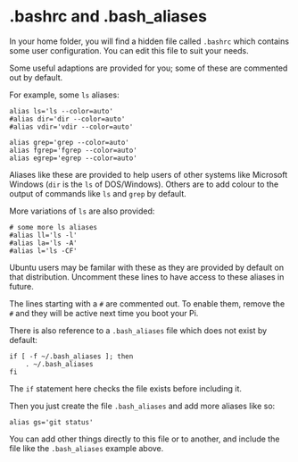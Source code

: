 # .bashrc and .bash_aliases

In your home folder, you will find a hidden file called `.bashrc` which contains some user configuration. You can edit this file to suit your needs.

Some useful adaptions are provided for you; some of these are commented out by default.

For example, some `ls` aliases:

```
alias ls='ls --color=auto'
#alias dir='dir --color=auto'
#alias vdir='vdir --color=auto'

alias grep='grep --color=auto'
alias fgrep='fgrep --color=auto'
alias egrep='egrep --color=auto'
```
Aliases like these are provided to help users of other systems like Microsoft Windows (`dir` is the `ls` of DOS/Windows). Others are to add colour to the output of commands like `ls` and `grep` by default.

More variations of `ls` are also provided:

```
# some more ls aliases
#alias ll='ls -l'
#alias la='ls -A'
#alias l='ls -CF'
```

Ubuntu users may be familar with these as they are provided by default on that distribution. Uncomment these lines to have access to these aliases in future.

The lines starting with a `#` are commented out. To enable them, remove the `#` and they will be active next time you boot your Pi.

There is also reference to a `.bash_aliases` file which does not exist by default:

```
if [ -f ~/.bash_aliases ]; then
    . ~/.bash_aliases
fi
```

The `if` statement here checks the file exists before including it.

Then you just create the file `.bash_aliases` and add more aliases like so:

```
alias gs='git status'
```

You can add other things directly to this file or to another, and include the file like the `.bash_aliases` example above.
